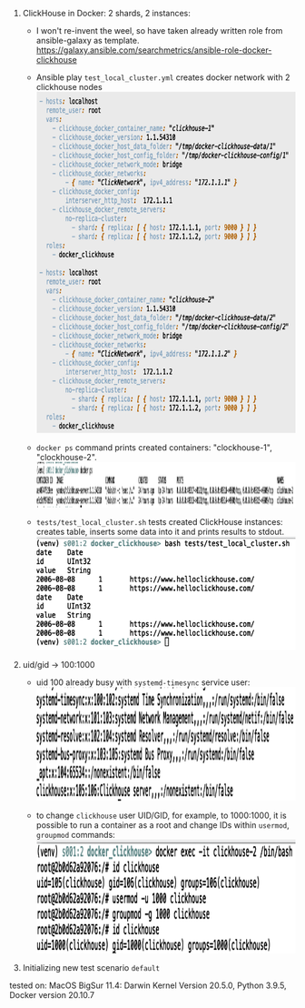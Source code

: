 1) ClickHouse in Docker: 2 shards, 2 instances:
    - I won't re-invent the weel, so have taken already written role from ansible-galaxy as template.
      https://galaxy.ansible.com/searchmetrics/ansible-role-docker-clickhouse

    - Ansible play `test_local_cluster.yml` creates docker network with 2 clickhouse nodes
      <img src="docs/two_instances_play.png" width="800" height="600">

    - `docker ps` command prints created containers: "clockhouse-1", "clockhouse-2".
      <img src="docs/created_clickhouse_containers.png" width="800" height="80">

    - `tests/test_local_cluster.sh` tests created ClickHouse instances:
      creates table, inserts some data into it and prints results to stdout.
      <img src="docs/test_results.png" width="800" height="200">

2) uid/gid -> 100:1000
    - uid 100 already busy with `systemd-timesync` service user:
      <img src="docs/uid_already_exists.png" width="800" height="200">

    - to change `clickhouse` user UID/GID, for example, to 1000:1000, it
      is possible to run a container as a root and change IDs within
      `usermod`, `groupmod` commands:
      <img src="docs/changed_uid_gid.png" width="800" height="200">

3) Initializing new test scenario `default`



tested on:
MacOS BigSur 11.4: Darwin Kernel Version 20.5.0,
Python 3.9.5,
Docker version 20.10.7

